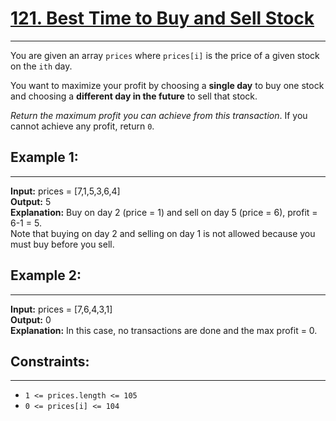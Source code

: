 # [121. Best Time to Buy and Sell Stock](https://leetcode.com/problems/best-time-to-buy-and-sell-stock/)
___

You are given an array `prices` where `prices[i]` is the price of a given stock on the `ith` day.  

You want to maximize your profit by choosing a **single day** to buy one stock and choosing a 
**different day in the future** to sell that stock.

_Return the maximum profit you can achieve from this transaction_. If you cannot achieve any profit, return `0`.

## Example 1:
___

**Input:** prices = [7,1,5,3,6,4]  
**Output:** 5  
**Explanation:** Buy on day 2 (price = 1) and sell on day 5 (price = 6), profit = 6-1 = 5.  
Note that buying on day 2 and selling on day 1 is not allowed because you must buy before you sell.  

## Example 2:
***

**Input:** prices = [7,6,4,3,1]  
**Output:** 0  
**Explanation:** In this case, no transactions are done and the max profit = 0.  

 

## Constraints:
___

- `1 <= prices.length <= 105`  
- `0 <= prices[i] <= 104`

